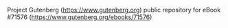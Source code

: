 Project Gutenberg (https://www.gutenberg.org) public repository
for eBook #71576 (https://www.gutenberg.org/ebooks/71576)
